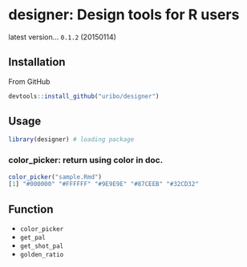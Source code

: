 # designer: Design tools for R users

latest version... `0.1.2` (20150114)

## Installation

From GitHub

```r
devtools::install_github("uribo/designer")
```

## Usage

```r
library(designer) # loading package
```

### color_picker: return using color in doc.

```r
color_picker("sample.Rmd")
[1] "#000000" "#FFFFFF" "#9E9E9E" "#87CEEB" "#32CD32"
```

## Function

* `color_picker`
* `get_pal`
* `get_shot_pal`
* `golden_ratio`
